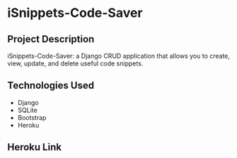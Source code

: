 # iSnippets-Code-Saver

## Project Description

iSnippets-Code-Saver: a Django CRUD application that allows you to create, view, update, and delete useful code snippets.

## Technologies Used

* Django
* SQLite 
* Bootstrap
* Heroku


## Heroku Link
